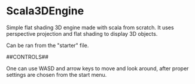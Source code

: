 # Scala3DEngine
Simple flat shading 3D engine made with scala from scratch.
It uses perspective projection and flat shading to display 3D objects.

Can be ran from the "starter" file.


##CONTROLS##

One can use WASD and arrow keys to move and look around, after proper settings are chosen from the start menu.
